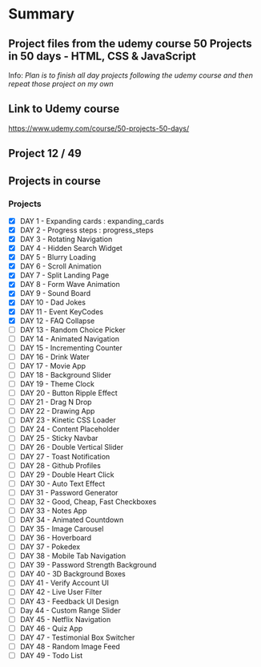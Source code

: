 # Summary

## Project files from the udemy course **50 Projects in 50 days - HTML, CSS & JavaScript**

Info:
_Plan is to finish all day projects following the udemy course and then repeat those project on my own_

## Link to Udemy course

<https://www.udemy.com/course/50-projects-50-days/>

## Project 12 / 49

## Projects in course

### Projects

- [x] DAY 1 - Expanding cards : expanding_cards
- [x] DAY 2 - Progress steps : progress_steps
- [x] DAY 3 - Rotating Navigation
- [x] DAY 4 - Hidden Search Widget
- [x] DAY 5 - Blurry Loading
- [x] DAY 6 - Scroll Animation
- [x] DAY 7 - Split Landing Page
- [x] DAY 8 - Form Wave Animation
- [x] DAY 9 - Sound Board
- [x] DAY 10 - Dad Jokes
- [x] DAY 11 - Event KeyCodes
- [x] DAY 12 - FAQ Collapse
- [ ] DAY 13 - Random Choice Picker
- [ ] DAY 14 - Animated Navigation
- [ ] DAY 15 - Incrementing Counter
- [ ] DAY 16 - Drink Water
- [ ] DAY 17 - Movie App
- [ ] DAY 18 - Background Slider
- [ ] DAY 19 - Theme Clock
- [ ] DAY 20 - Button Ripple Effect
- [ ] DAY 21 - Drag N Drop
- [ ] DAY 22 - Drawing App
- [ ] DAY 23 - Kinetic CSS Loader
- [ ] DAY 24 - Content Placeholder
- [ ] DAY 25 - Sticky Navbar
- [ ] DAY 26 - Double Vertical Slider
- [ ] DAY 27 - Toast Notification
- [ ] DAY 28 - Github Profiles
- [ ] DAY 29 - Double Heart Click
- [ ] DAY 30 - Auto Text Effect
- [ ] DAY 31 - Password Generator
- [ ] DAY 32 - Good, Cheap, Fast Checkboxes
- [ ] DAY 33 - Notes App
- [ ] DAY 34 - Animated Countdown
- [ ] DAY 35 - Image Carousel
- [ ] DAY 36 - Hoverboard
- [ ] DAY 37 - Pokedex
- [ ] DAY 38 - Mobile Tab Navigation
- [ ] DAY 39 - Password Strength Background
- [ ] DAY 40 - 3D Background Boxes
- [ ] DAY 41 - Verify Account UI
- [ ] DAY 42 - Live User Filter
- [ ] DAY 43 - Feedback UI Design
- [ ] Day 44 - Custom Range Slider
- [ ] DAY 45 - Netflix Navigation
- [ ] DAY 46 - Quiz App
- [ ] DAY 47 - Testimonial Box Switcher
- [ ] DAY 48 - Random Image Feed
- [ ] DAY 49 - Todo List
